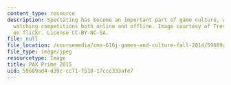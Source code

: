 ```yaml
---
content_type: resource
description: Spectating has become an important part of game culture, with audiences
  watching competitions both online and offline. Image courtesy of Trevor Dykstra
  on flickr. License CC-BY-NC-SA.
file: null
file_location: /coursemedia/cms-616j-games-and-culture-fall-2014/59689ad4d39ccc71f51817ccc333afe7_cms-616jf14.jpg
file_type: image/jpeg
resourcetype: Image
title: PAX Prime 2015
uid: 59689ad4-d39c-cc71-f518-17ccc333afe7
---
```

